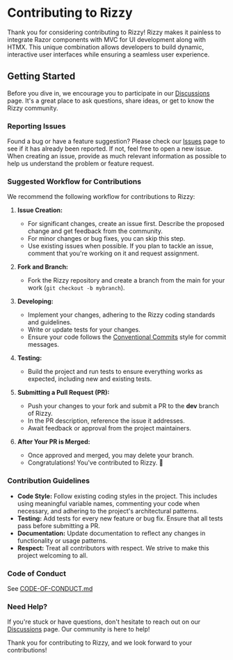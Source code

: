 # Contributing to Rizzy

Thank you for considering contributing to Rizzy! Rizzy makes it painless to integrate Razor components with MVC for UI development along with HTMX. This unique combination allows developers to build dynamic, interactive user interfaces while ensuring a seamless user experience.

## Getting Started

Before you dive in, we encourage you to participate in our [Discussions](https://github.com/JalexSocial/Rizzy/discussions) page. It's a great place to ask questions, share ideas, or get to know the Rizzy community.

### Reporting Issues

Found a bug or have a feature suggestion? Please check our [Issues](https://github.com/JalexSocial/Rizzy/issues) page to see if it has already been reported. If not, feel free to open a new issue. When creating an issue, provide as much relevant information as possible to help us understand the problem or feature request.

### Suggested Workflow for Contributions

We recommend the following workflow for contributions to Rizzy:

1. **Issue Creation:**
   - For significant changes, create an issue first. Describe the proposed change and get feedback from the community.
   - For minor changes or bug fixes, you can skip this step.
   - Use existing issues when possible. If you plan to tackle an issue, comment that you're working on it and request assignment.

2. **Fork and Branch:**
   - Fork the Rizzy repository and create a branch from the main for your work (`git checkout -b mybranch`).

3. **Developing:**
   - Implement your changes, adhering to the Rizzy coding standards and guidelines.
   - Write or update tests for your changes.
   - Ensure your code follows the [Conventional Commits](https://www.conventionalcommits.org/en/v1.0.0/) style for commit messages.

4. **Testing:**
   - Build the project and run tests to ensure everything works as expected, including new and existing tests.

5. **Submitting a Pull Request (PR):**
   - Push your changes to your fork and submit a PR to the **dev** branch of Rizzy.
   - In the PR description, reference the issue it addresses.
   - Await feedback or approval from the project maintainers.

6. **After Your PR is Merged:**
   - Once approved and merged, you may delete your branch.
   - Congratulations! You've contributed to Rizzy. 🎉

### Contribution Guidelines

- **Code Style:** Follow existing coding styles in the project. This includes using meaningful variable names, commenting your code when necessary, and adhering to the project's architectural patterns.
- **Testing:** Add tests for every new feature or bug fix. Ensure that all tests pass before submitting a PR.
- **Documentation:** Update documentation to reflect any changes in functionality or usage patterns.
- **Respect:** Treat all contributors with respect. We strive to make this project welcoming to all.

### Code of Conduct

See [CODE-OF-CONDUCT.md](./CODE-OF-CONDUCT.md)

### Need Help?

If you're stuck or have questions, don't hesitate to reach out on our [Discussions](https://github.com/JalexSocial/Rizzy/discussions) page. Our community is here to help!

Thank you for contributing to Rizzy, and we look forward to your contributions!
